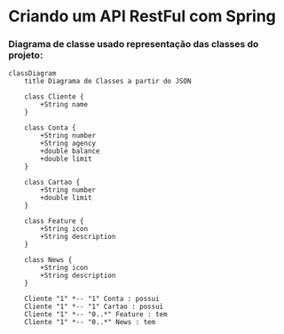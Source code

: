 # Criando um API RestFul com Spring


### Diagrama de classe usado representação das classes do projeto:
```mermaid
classDiagram
    title Diagrama de Classes a partir do JSON

    class Cliente {
        +String name
    }

    class Conta {
        +String number
        +String agency
        +double balance
        +double limit
    }

    class Cartao {
        +String number
        +double limit
    }

    class Feature {
        +String icon
        +String description
    }

    class News {
        +String icon
        +String description
    }

    Cliente "1" *-- "1" Conta : possui
    Cliente "1" *-- "1" Cartao : possui
    Cliente "1" *-- "0..*" Feature : tem
    Cliente "1" *-- "0..*" News : tem
```
